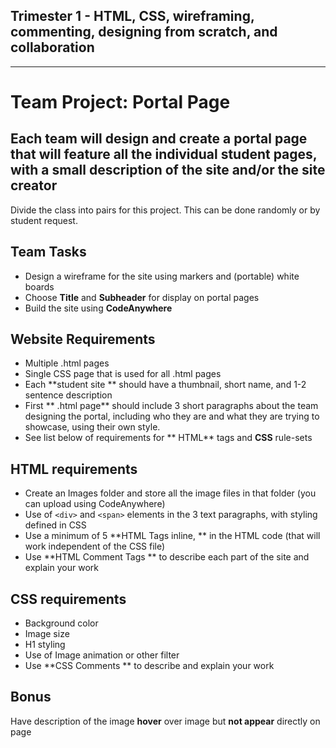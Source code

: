 ## Trimester 1 - HTML, CSS, wireframing, commenting, designing from scratch, and collaboration

---

# Team Project: Portal Page

## Each team will design and create a portal page that will feature all the individual student pages, with a small description of the site and/or the site creator

Divide the class into pairs for this project. This can be done randomly or by student request.

## Team **Tasks**

- Design a wireframe for the site using markers and (portable) white boards
- Choose **Title** and **Subheader** for display on portal pages
- Build the site using **CodeAnywhere**

## Website Requirements

- Multiple .html pages
- Single CSS page that is used for all .html pages
- Each **student site ** should have a thumbnail, short name, and 1-2 sentence description
- First ** .html page** should include 3 short paragraphs about the team designing the portal, including who they are and what they are trying to showcase, using their own style.
- See list below of requirements for ** HTML** tags and **CSS** rule-sets

## HTML requirements

- Create an Images folder and store all the image files in that folder (you can upload using CodeAnywhere)
- Use of `<div>` and `<span>` elements in the 3 text paragraphs, with styling defined in CSS
- Use a minimum of 5 **HTML Tags inline, ** in the HTML code (that will work independent of the CSS file)
- Use **HTML Comment Tags ** to describe each part of the site and explain your work

## CSS requirements

- Background color
- Image size
- H1 styling
- Use of Image animation or other filter
- Use **CSS Comments ** to describe and explain your work

## Bonus

Have description of the image **hover** over image but **not appear** directly on page
